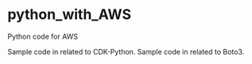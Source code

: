# python_with_AWS
Python code for AWS

Sample code in related to CDK-Python.
Sample code in related to Boto3.
